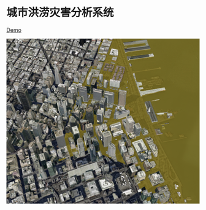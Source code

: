 # 城市洪涝灾害分析系统

[Demo](https://ni1o1.github.io/FloodVisualization/build/)

![1654746572206](image/README/1654746572206.png)
